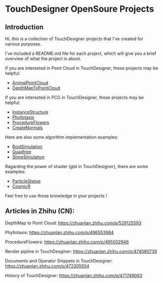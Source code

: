 TouchDesigner OpenSoure Projects
================================

## Introduction

Hi, this is a collection of TouchDesigner projects that I've created for various purposes.

I've included a README.md file for each project, which will give you a brief overview of what the project is about.

If you are interested in Point Cloud in TouchDesigner, these projects may be helpful:

- [AnimalPointCloud](AnimalPointCloud/README.md)
- [DepthMapToPointCloud](DepthMapToPointCloud/README.md)

If you are interested in PCG in TouchDesigner, these projects may be helpful:

- [InstanceStructure](InstanceStructure/README.md)
- [Phyllotaxis](Phyllotaxis/README.md)
- [ProcedureFlowers](ProcedureFlowers/README.md)
- [CreateNormals](CreateNormals/README.md)

Here are also some algorithm implementation examples:

- [BoidSimulation](BoidSimulation/README.md)
- [Quadtree](Quadtree/README.md)
- [SlimeSimulation](SlimeSimulation/README.md)

Ragarding the power of shader (glsl in TouchDesigner), there are some examples:

- [ParticleStatue](ParticleStatue/README.md)
- [CosmicR](CosmicR/README.md)

Feel free to use those knowledge in your projects !

## Articles in Zhihu (CN):

DepthMap to Point Cloud:
https://zhuanlan.zhihu.com/p/529125593

Phyllotaxis:
https://zhuanlan.zhihu.com/p/496553984

ProcedureFlowers:
https://zhuanlan.zhihu.com/p/495502946

Render pipline in TouchDesginer:
https://zhuanlan.zhihu.com/p/474080739

Documents and Operator Snippets in TouchDesigner:
https://zhuanlan.zhihu.com/p/472305554

History of TouchDesigner:
https://zhuanlan.zhihu.com/p/471749063


